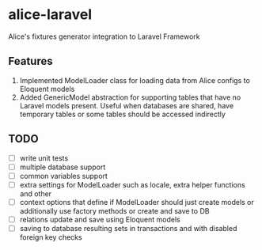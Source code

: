 # alice-laravel
Alice's fixtures generator integration to Laravel Framework

## Features
1. Implemented ModelLoader class for loading data from Alice configs to Eloquent models
2. Added GenericModel abstraction for supporting tables that have no Laravel models present. Useful when databases 
are shared, have temporary tables or some tables should be accessed indirectly

## TODO
- [ ] write unit tests
- [ ] multiple database support
- [ ] common variables support
- [ ] extra settings for ModelLoader such as locale, extra helper functions and other
- [ ] context options that define if ModelLoader should just create models or additionally use factory methods or create and save to DB
- [ ] relations update and save using Eloquent models
- [ ] saving to database resulting sets in transactions and with disabled foreign key checks 
